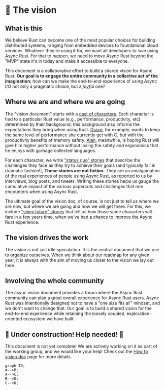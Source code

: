 # 🔮 The vision

[cc]: ./vision/characters.md
[Grace]: ./vision/characters/grace.md
[Alan]: ./vision/characters/alan.md
[gba]: ./vision/characters/grace.md#variant-a-networking-systems
[gba]: ./vision/characters/grace.md#variant-b-embedded
[sq]: ./vision/status_quo.md
[gsq]: ./vision/status_quo/gracy_deploys_her_service.md
[cok]: https://en.wikipedia.org/wiki/Curse_of_knowledge
[sf]: ./vision/shiny_future.md
[roadmap]: ./vision/roadmap.md

## What is this

We believe Rust can become one of the most popular choices for building distributed systems, ranging from embedded devices to foundational cloud services. Whatever they're using it for, we want all developers to love using Async Rust. For that to happen, we need to move Async Rust beyond the "MVP" state it's in today and make it accessible to everyone.

This document is a collaborative effort to build a shared vision for Async Rust. **Our goal is to engage the entire community in a collective act of the imagination:** how can we make the end-to-end experience of using Async I/O not only a pragmatic choice, but a *joyful* one?

## Where we are and where we are going

The "vision document" starts with a [cast of characters][cc]. Each character is tied to a particular Rust value (e.g., performance, productivity, etc) determined by their background; this background also informs the expectations they bring when using Rust. [Grace], for example, wants to keep the same level of performance she currently get with C, but with the productivity benefits of memory safety. [Alan], meanwhile, is hoping Rust will give him higher performance without losing the safety and ergonomics that he enjoys with garbage collected languages. 

For each character, we write ["status quo" stories][sq] that describe the challenges they face as they try to achieve their goals (and typically fail in dramatic fashion!), **These stories are not fiction.** They are an amalgamation of the real experiences of people using Async Rust, as reported to us by interviews, blog posts, and tweets. Writing these stories helps us gauge the cumulative impact of the various papercuts and challenges that one encounters when using Async Rust.

The ultimate goal of the vision doc, of course, is not just to tell us where we are now, but where we are going and how we will get there. For this, we include ["shiny future" stories][sf] that tell us how those same characters will fare in a few years time, when we've had a chance to improve the Async Rust experience.

## The vision drives the work

The vision is not just idle speculation. It is the central document that we use to organize ourselves. When we think about our [roadmap](./vision/roadmap.md) for any given year, it is always with the aim of moving us closer to the vision we lay out here.

## Involving the whole community

The async vision document provides a forum where the Async Rust community can plan a great overall experience for Async Rust users. Async Rust was intentionally designed not to have a "one size fits all" mindset, and we don't want to change that. Our goal is to build a shared vision for the end-to-end experience while retaining the loosely coupled, exploration-oriented ecosystem we have built.

## 🚧 Under construction! Help needed! 🚧

This document is not yet complete! We are actively working on it as part of the working group, and we would like your help! Check out the [How to vision doc](./vision/how_to_vision.md) page for more details.

```mermaid
graph TD;
A-->B;
A-->C;
B-->D;
C-->D;
```